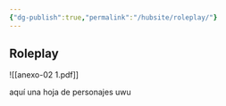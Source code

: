 ```yaml
---
{"dg-publish":true,"permalink":"/hubsite/roleplay/"}
---
```


## Roleplay

![[anexo-02 1.pdf]]

aquí una hoja de personajes uwu
